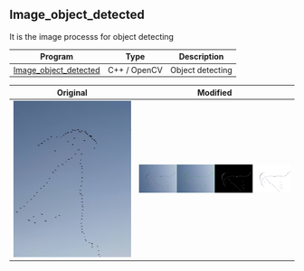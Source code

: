 Image_object_detected
-
It is the image processs for object detecting

| Program | Type | Description |
|-------|-------|-------|
| [Image_object_detected](https://github.com/JIK-JHONG/side_project/blob/main/Image_object_detected/Image_object_detected.cpp) | C++ / OpenCV | Object detecting |


| Original | Modified |
|-------|-------|
| ![Original](https://github.com/JIK-JHONG/side_project/blob/main/Image_object_detected/bird_insky.jpeg) | ![Original](https://github.com/JIK-JHONG/side_project/blob/main/Image_object_detected/image_compare_set.jpeg) |
